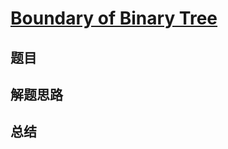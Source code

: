# [Boundary of Binary Tree](https://leetcode.com/problems/boundary-of-binary-tree/)

## 题目


## 解题思路


## 总结


